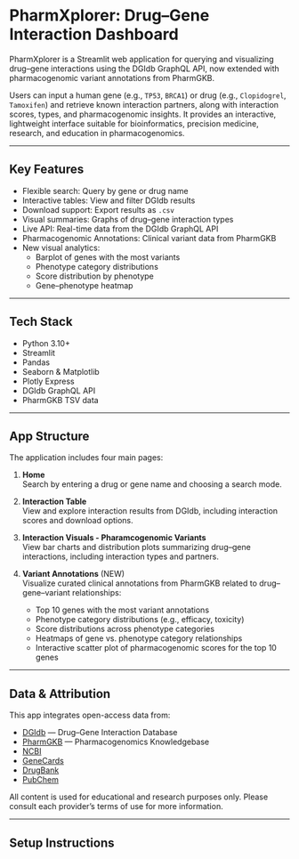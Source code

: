 # PharmXplorer: Drug–Gene Interaction Dashboard

PharmXplorer is a Streamlit web application for querying and visualizing drug–gene interactions using the DGIdb GraphQL API, now extended with pharmacogenomic variant annotations from PharmGKB.

Users can input a human gene (e.g., `TP53`, `BRCA1`) or drug (e.g., `Clopidogrel`, `Tamoxifen`) and retrieve known interaction partners, along with interaction scores, types, and pharmacogenomic insights. It provides an interactive, lightweight interface suitable for bioinformatics, precision medicine, research, and education in pharmacogenomics.

---

## Key Features

- Flexible search: Query by gene or drug name  
- Interactive tables: View and filter DGIdb results  
- Download support: Export results as `.csv`  
- Visual summaries: Graphs of drug–gene interaction types  
- Live API: Real-time data from the DGIdb GraphQL API  
- Pharmacogenomic Annotations: Clinical variant data from PharmGKB  
- New visual analytics:
  - Barplot of genes with the most variants  
  - Phenotype category distributions  
  - Score distribution by phenotype  
  - Gene–phenotype heatmap

---

## Tech Stack

- Python 3.10+  
- Streamlit  
- Pandas  
- Seaborn & Matplotlib  
- Plotly Express  
- DGIdb GraphQL API  
- PharmGKB TSV data

---

## App Structure

The application includes four main pages:

1. **Home**  
   Search by entering a drug or gene name and choosing a search mode.

2. **Interaction Table**  
   View and explore interaction results from DGIdb, including interaction scores and download options.

3. **Interaction Visuals - Pharamcogenomic Variants**  
   View bar charts and distribution plots summarizing drug–gene interactions, including interaction types and partners.

4. **Variant Annotations** (NEW)  
   Visualize curated clinical annotations from PharmGKB related to drug–gene–variant relationships:
   - Top 10 genes with the most variant annotations  
   - Phenotype category distributions (e.g., efficacy, toxicity)  
   - Score distributions across phenotype categories  
   - Heatmaps of gene vs. phenotype category relationships  
   - Interactive scatter plot of pharmacogenomic scores for the top 10 genes

---

## Data & Attribution

This app integrates open-access data from:

- [DGIdb](https://dgidb.org) — Drug–Gene Interaction Database  
- [PharmGKB](https://www.pharmgkb.org) — Pharmacogenomics Knowledgebase  
- [NCBI](https://www.ncbi.nlm.nih.gov)  
- [GeneCards](https://www.genecards.org)  
- [DrugBank](https://go.drugbank.com)  
- [PubChem](https://pubchem.ncbi.nlm.nih.gov)

All content is used for educational and research purposes only. Please consult each provider’s terms of use for more information.

---
## Setup Instructions


